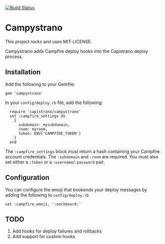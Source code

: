 [![Build Status](https://travis-ci.org/lumoslabs/campystrano.png)](https://travis-ci.org/lumoslabs/campystrano)

Campystrano
===========

This project rocks and uses MIT-LICENSE.

Campystrano adds Campfire deploy hooks into the Capistrano deploy process.

Installation
------------

Add the following to your Gemfile:
```
gem 'campystrano'
```

In your `config/deploy.rb` file, add the following:
```
  require 'capistrano/campystrano'
  set :campfire_settings do
    {
      subdomain: mysubdomain,
      room: myroom,
      token: ENV['CAMPFIRE_TOKEN']
    }
  end
```

The ```:campfire_settings``` block must return a hash containing your Campfire account credentials. The ```:subdomain``` and ```:room``` are required. You must also set either a ```:token``` or a ```:username```/```:password``` pair.

Configuration
-------------

You can configure the emoji that bookends your deploy messages by adding the following to `config/deploy.rb`
```
set :campfire_emoji, ':neckbeard:'
```

TODO
----
1. Add hooks for deploy failures and rollbacks
2. Add support for custom hooks
